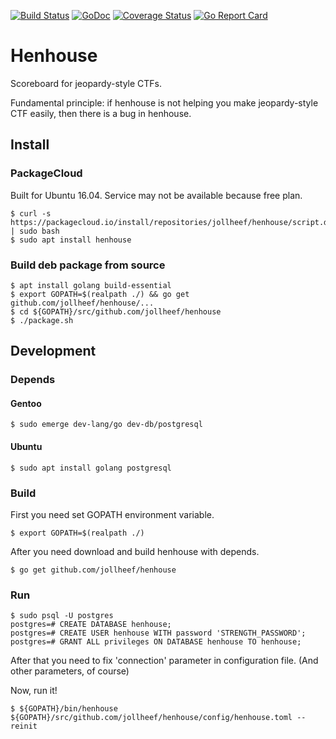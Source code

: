 [![Build Status](https://travis-ci.org/jollheef/henhouse.svg?branch=master)](https://travis-ci.org/jollheef/henhouse)
[![GoDoc](https://godoc.org/github.com/jollheef/henhouse?status.svg)](http://godoc.org/github.com/jollheef/henhouse)
[![Coverage Status](https://coveralls.io/repos/jollheef/henhouse/badge.svg?branch=master&service=github)](https://coveralls.io/github/jollheef/henhouse?branch=master)
[![Go Report Card](http://goreportcard.com/badge/jollheef/henhouse)](http://goreportcard.com/report/jollheef/henhouse)

# Henhouse

Scoreboard for jeopardy-style CTFs.

Fundamental principle: if henhouse is not helping you make jeopardy-style CTF easily, then there is a bug in henhouse.

## Install

### PackageCloud

Built for Ubuntu 16.04. Service may not be available because free plan.

    $ curl -s https://packagecloud.io/install/repositories/jollheef/henhouse/script.deb.sh | sudo bash
    $ sudo apt install henhouse

### Build deb package from source

    $ apt install golang build-essential
    $ export GOPATH=$(realpath ./) && go get github.com/jollheef/henhouse/...
    $ cd ${GOPATH}/src/github.com/jollheef/henhouse
    $ ./package.sh

## Development

### Depends

#### Gentoo

    $ sudo emerge dev-lang/go dev-db/postgresql

#### Ubuntu

    $ sudo apt install golang postgresql

### Build

First you need set GOPATH environment variable.

    $ export GOPATH=$(realpath ./)

After you need download and build henhouse with depends.

    $ go get github.com/jollheef/henhouse

### Run

    $ sudo psql -U postgres
    postgres=# CREATE DATABASE henhouse;
    postgres=# CREATE USER henhouse WITH password 'STRENGTH_PASSWORD';
    postgres=# GRANT ALL privileges ON DATABASE henhouse TO henhouse;

After that you need to fix 'connection' parameter in configuration file.
(And other parameters, of course)

Now, run it!

    $ ${GOPATH}/bin/henhouse ${GOPATH}/src/github.com/jollheef/henhouse/config/henhouse.toml --reinit
